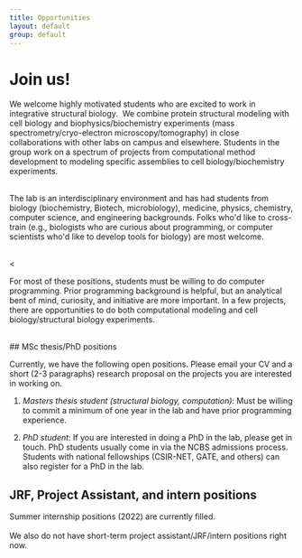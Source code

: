 ```yaml
---
title: Opportunities
layout: default
group: default
---
```


# Join us!
<p class="text-justify">
We welcome highly motivated students who are excited to work in integrative structural biology.  We combine protein structural modeling with cell biology and biophysics/biochemistry experiments (mass spectrometry/cryo-electron microscopy/tomography) in close collaborations with other labs on campus and elsewhere. Students in the group work on a spectrum of projects from computational method development to modeling specific assemblies to cell biology/biochemistry experiments. <br><br>
</>

<p class="text-justify">
The lab is an interdisciplinary environment and has had students from biology (biochemistry, Biotech, microbiology), medicine, physics, chemistry, computer science, and engineering backgrounds. Folks who'd like to cross-train (e.g., biologists who are curious about programming, or computer scientists who'd like to develop tools for biology) are most welcome. <br><br>
</p>
<<p class="text-justify">
For most of these positions, students must be willing to do computer programming. Prior programming background is helpful, but an analytical bent of mind, curiosity, and initiative are more important. In a few projects, there are opportunities to do both computational modeling and cell biology/structural biology experiments. <br><br>
</p>
## MSc thesis/PhD positions

 Currently, we have the following open positions. Please email your CV and a short (2-3 paragraphs) research proposal on the projects you are interested in working on.

1. *Masters thesis student (structural biology, computation)*: Must be willing to commit a minimum of one year in the lab and have prior programming experience.

2. *PhD student*:  If you are interested in doing a PhD in the lab, please get in touch. PhD students usually come in via the NCBS admissions process. Students with national fellowships (CSIR-NET, GATE, and others) can also register for a PhD in the lab.

## JRF, Project Assistant, and intern positions

Summer internship positions (2022) are currently filled. <br><br>
We also do not have short-term project assistant/JRF/intern positions right now. <br><br>
